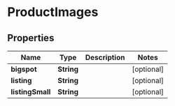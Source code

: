 

# ProductImages


## Properties

Name | Type | Description | Notes
------------ | ------------- | ------------- | -------------
**bigspot** | **String** |  |  [optional]
**listing** | **String** |  |  [optional]
**listingSmall** | **String** |  |  [optional]



